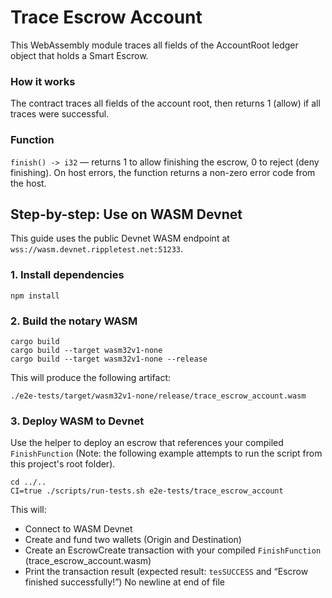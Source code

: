 # Trace Escrow Account

This WebAssembly module traces all fields of the AccountRoot ledger object that holds a Smart Escrow.

### How it works

The contract traces all fields of the account root, then returns 1 (allow) if all traces were successful.

### Function

`finish() -> i32` — returns 1 to allow finishing the escrow, 0 to reject (deny finishing). On host errors, the function
returns a non-zero error code from the host.

## Step-by-step: Use on WASM Devnet

This guide uses the public Devnet WASM endpoint at `wss://wasm.devnet.rippletest.net:51233`.

### 1. Install dependencies

```shell
npm install
```

### 2. Build the notary WASM

```shell
cargo build
cargo build --target wasm32v1-none
cargo build --target wasm32v1-none --release
```

This will produce the following artifact:

```
./e2e-tests/target/wasm32v1-none/release/trace_escrow_account.wasm
```

### 3. Deploy WASM to Devnet

Use the helper to deploy an escrow that references your compiled `FinishFunction` (Note: the following example attempts
to run the script from this project's root folder).

```shell
cd ../..
CI=true ./scripts/run-tests.sh e2e-tests/trace_escrow_account
```

This will:

- Connect to WASM Devnet
- Create and fund two wallets (Origin and Destination)
- Create an EscrowCreate transaction with your compiled `FinishFunction` (trace_escrow_account.wasm)
- Print the transaction result (expected result: `tesSUCCESS` and “Escrow finished successfully!”)
  No newline at end of file